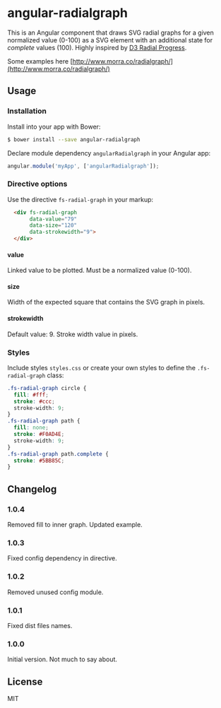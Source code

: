 # angular-radialgraph

This is an Angular component that draws SVG radial graphs for a given normalized value (0-100) as a SVG element with an additional state for *complete* values (100). Highly inspired by [D3 Radial Progress](http://www.brightpointinc.com/clients/brightpointinc.com/library/radialProgress/index.html).

Some examples here [http://www.morra.co/radialgraph/](http://www.morra.co/radialgraph/)

## Usage

### Installation

Install into your app with Bower:

```sh
$ bower install --save angular-radialgraph
```

Declare module dependency `angularRadialgraph` in your Angular app:

```javascript
angular.module('myApp', ['angularRadialgraph']);
```

### Directive options

Use the directive `fs-radial-graph` in your markup:

```html
  <div fs-radial-graph
       data-value="79"
       data-size="120"
       data-strokewidth="9">
  </div>
```
#### value

Linked value to be plotted. Must be a normalized value (0-100).

#### size

Width of the expected square that contains the SVG graph in pixels.

#### strokewidth

Default value: 9. Stroke width value in pixels.

### Styles

Include styles `styles.css` or create your own styles to define the `.fs-radial-graph` class:

```css
.fs-radial-graph circle {
  fill: #fff;
  stroke: #ccc;
  stroke-width: 9;
}
.fs-radial-graph path {
  fill: none;
  stroke: #F0AD4E;
  stroke-width: 9;
}
.fs-radial-graph path.complete {
  stroke: #5BB85C;
}
```

## Changelog


### 1.0.4

Removed fill to inner graph. Updated example.

### 1.0.3

Fixed config dependency in directive.

### 1.0.2

Removed unused config module.

### 1.0.1

Fixed dist files names.

### 1.0.0

Initial version. Not much to say about.

## License

MIT
